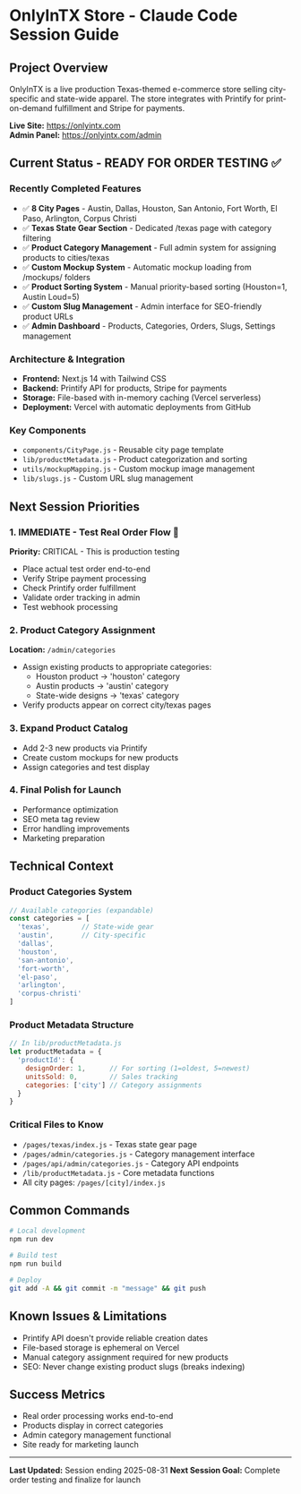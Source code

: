 # OnlyInTX Store - Claude Code Session Guide

## Project Overview
OnlyInTX is a live production Texas-themed e-commerce store selling city-specific and state-wide apparel. The store integrates with Printify for print-on-demand fulfillment and Stripe for payments.

**Live Site:** https://onlyintx.com  
**Admin Panel:** https://onlyintx.com/admin  

## Current Status - READY FOR ORDER TESTING ✅

### Recently Completed Features
- ✅ **8 City Pages** - Austin, Dallas, Houston, San Antonio, Fort Worth, El Paso, Arlington, Corpus Christi
- ✅ **Texas State Gear Section** - Dedicated /texas page with category filtering
- ✅ **Product Category Management** - Full admin system for assigning products to cities/texas
- ✅ **Custom Mockup System** - Automatic mockup loading from /mockups/ folders
- ✅ **Product Sorting System** - Manual priority-based sorting (Houston=1, Austin Loud=5)
- ✅ **Custom Slug Management** - Admin interface for SEO-friendly product URLs
- ✅ **Admin Dashboard** - Products, Categories, Orders, Slugs, Settings management

### Architecture & Integration
- **Frontend:** Next.js 14 with Tailwind CSS
- **Backend:** Printify API for products, Stripe for payments
- **Storage:** File-based with in-memory caching (Vercel serverless)
- **Deployment:** Vercel with automatic deployments from GitHub

### Key Components
- `components/CityPage.js` - Reusable city page template
- `lib/productMetadata.js` - Product categorization and sorting
- `utils/mockupMapping.js` - Custom mockup image management
- `lib/slugs.js` - Custom URL slug management

## Next Session Priorities

### 1. IMMEDIATE - Test Real Order Flow 🚨
**Priority:** CRITICAL - This is production testing
- Place actual test order end-to-end
- Verify Stripe payment processing
- Check Printify order fulfillment
- Validate order tracking in admin
- Test webhook processing

### 2. Product Category Assignment
**Location:** `/admin/categories`
- Assign existing products to appropriate categories:
  - Houston product → 'houston' category
  - Austin products → 'austin' category  
  - State-wide designs → 'texas' category
- Verify products appear on correct city/texas pages

### 3. Expand Product Catalog
- Add 2-3 new products via Printify
- Create custom mockups for new products
- Assign categories and test display

### 4. Final Polish for Launch
- Performance optimization
- SEO meta tag review
- Error handling improvements
- Marketing preparation

## Technical Context

### Product Categories System
```javascript
// Available categories (expandable)
const categories = [
  'texas',        // State-wide gear
  'austin',       // City-specific
  'dallas', 
  'houston',
  'san-antonio',
  'fort-worth',
  'el-paso', 
  'arlington',
  'corpus-christi'
]
```

### Product Metadata Structure
```javascript
// In lib/productMetadata.js
let productMetadata = {
  'productId': {
    designOrder: 1,      // For sorting (1=oldest, 5=newest)
    unitsSold: 0,        // Sales tracking
    categories: ['city'] // Category assignments
  }
}
```

### Critical Files to Know
- `/pages/texas/index.js` - Texas state gear page
- `/pages/admin/categories.js` - Category management interface
- `/pages/api/admin/categories.js` - Category API endpoints
- `/lib/productMetadata.js` - Core metadata functions
- All city pages: `/pages/[city]/index.js`

## Common Commands
```bash
# Local development
npm run dev

# Build test
npm run build

# Deploy
git add -A && git commit -m "message" && git push
```

## Known Issues & Limitations
- Printify API doesn't provide reliable creation dates
- File-based storage is ephemeral on Vercel
- Manual category assignment required for new products
- SEO: Never change existing product slugs (breaks indexing)

## Success Metrics
- Real order processing works end-to-end
- Products display in correct categories
- Admin category management functional
- Site ready for marketing launch

---
**Last Updated:** Session ending 2025-08-31
**Next Session Goal:** Complete order testing and finalize for launch